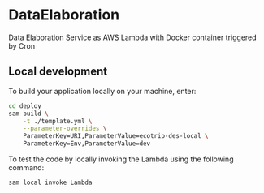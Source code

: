 # DataElaboration

Data Elaboration Service as AWS Lambda with Docker container triggered by Cron

## Local development

To build your application locally on your machine, enter:

```sh
cd deploy
sam build \
	-t ./template.yml \
	--parameter-overrides \
	ParameterKey=URI,ParameterValue=ecotrip-des-local \
	ParameterKey=Env,ParameterValue=dev
```

To test the code by locally invoking the Lambda using the following command:

```sh
sam local invoke Lambda
```
